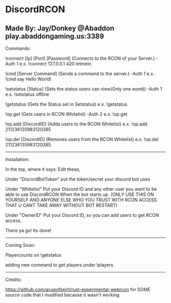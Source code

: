 # DiscordRCON
Made By: Jay/Donkey @Abaddon
play.abaddongaming.us:3389
--------------------------------------------------
Commands:

!connect [Ip] [Port] [Password]
(Connects to the RCON of your Server.) -Auth 1
e.x. !connect 127.0.0.1 420 letmein

!cmd [Server Command]
(Sends a command to the server.) -Auth 1
e.x. !cmd say Hello World!

!setstatus [Status]
(Sets the status users can view(Only one word)) -Auth 1
e.x. !setstatus offline

!getstatus
(Gets the Status set in Setstatus)
e.x. !getstatus

!op.get
(Gets users in RCON Whitelist) -Auth 2
e.x. !op.get

!op.add [DiscordID]
(Adds users to the RCON Whitelist)
e.x. !op.add 211236135983120385

!op.del [DiscordID]
(Removes users from the RCON Whitelist)
e.x. !op.del 211236135983120385

---------------------------------------------------

Installation:

In the top, where it says: Edit these, 

Under "DiscordBotToken" put the token/secret your discord bot uses

Under "Whitelist" Put your Discord ID and any other user you want to be able to use DiscordRCON When the bot starts up. (ONLY USE THIS ON YOURSELF AND ANYONE ELSE WHO YOU TRUST WITH RCON ACCESS THAT U CANT TAKE AWAY WITHOUT BOT RESTART)

Under "OwnerID" Put your Discord ID, so you can add users to get RCON access. 

There ya go! Its done!

------------------------------------------------------

Coming Soon:

Playercounts on !getstatus

adding new command to get players under !players

------------------------------------------------------

Credits:

https://github.com/acupofspirt/rust-experimental-webrcon for SOME source code that I modified because it wasn't working



